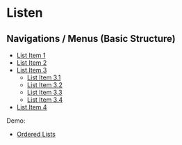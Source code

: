 # Listen
## Navigations / Menus (Basic Structure)
<nav>
    <ul>
        <li>
            <a href="#">List Item 1</a></li>
        <li>
            <a href="#">List Item 2</a></li>
        <li>
            <a href="#">List Item 3</a>
            <ul>
                <li>
                    <a href="#">List Item 3.1</a></li>
                <li>
                    <a href="#">List Item 3.2</a></li>
                <li>
                    <a href="#">List Item 3.3</a></li>
                <li>
                    <a href="#">List Item 3.4</a></li>
            </ul>
        </li>
        <li>
            <a href="#">List Item 4</a></li>
    </ul>
</nav>
    
Demo: 
- [Ordered Lists](/demo/list-ol) 
